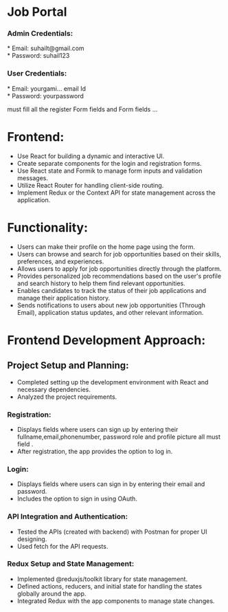 <h1>Job Portal</h1>

<h3>Admin Credentials:</h3>
   *  Email: suhailt@gmail.com <br>
   *  Password: suhail123

<h3>User Credentials:</h3>
   *  Email: yourgami... email Id <br>
   *  Password: yourpassword

   must fill all the register Form fields and Form fields ...

<h1>Frontend:</h1>

  *  Use React for building a dynamic and interactive UI.<br>
  *  Create separate components for the login and registration forms.<br>
  *  Use React state and Formik to manage form inputs and validation messages.<br>
  *  Utilize React Router for handling client-side routing.<br>
  *  Implement Redux or the Context API for state management across the application.<br>

  <h1>Functionality:</h1>

  *  Users can make their profile on the home page using the form.<br>
  *  Users can browse and search for job opportunities based on their skills, preferences, and experiences.<br>
  *  Allows users to apply for job opportunities directly through the platform.<br>
  *  Provides personalized job recommendations based on the user's profile and search history to help them find relevant opportunities.<br>
  *  Enables candidates to track the status of their job applications and manage their application history.<br>
  *  Sends notifications to users about new job opportunities (Through Email), application status updates, and other relevant information.<br>

  <h1>Frontend Development Approach:</h1>

  <h2>Project Setup and Planning:</h2>

   *  Completed setting up the development environment with React and necessary dependencies.
   *  Analyzed the project requirements.

   <h3>Registration:</h3>

   *  Displays fields where users can sign up by entering their fullname,email,phonenumber, password role and profile picture all must field .
   *  After registration, the app provides the option to log in.

  <h3>Login:</h3>

   *  Displays fields where users can sign in by entering their email and password.
   * Includes the option to sign in using OAuth.

  <h3>API Integration and Authentication:</h3>
  
  * Tested the APIs (created with backend) with Postman for proper UI designing.
  * Used fetch for the API requests.

  <h3>Redux Setup and State Management:</h3>

 *  Implemented @reduxjs/toolkit library for state management.
 *  Defined actions, reducers, and initial state for handling the states globally around the app.
 *  Integrated Redux with the app components to manage state changes.

  

  




   

